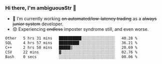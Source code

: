 ### Hi there, I'm ambiguou~~s~~Str 👋

<!--
**ambiguoustexture/ambiguoustexture** is a ✨ _special_ ✨ repository because its `README.md` (this file) appears on your GitHub profile.

Here are some ideas to get you started:
-->
- 🔭 I’m currently working ~~on automated/low-latency trading~~ as a ~~always junior system~~ developer.
- :worried: Experiencing ~~endless~~ imposter syndrome still, and even worse.

<!--START_SECTION:waka-->

```txt
Other   5 hrs 31 mins   ██████████░░░░░░░░░░░░░░░   40.28 %
SQL     4 hrs 57 mins   █████████░░░░░░░░░░░░░░░░   36.21 %
C++     2 hrs 50 mins   █████▒░░░░░░░░░░░░░░░░░░░   20.69 %
CSV     22 mins         ▓░░░░░░░░░░░░░░░░░░░░░░░░   02.76 %
Bash    0 secs          ░░░░░░░░░░░░░░░░░░░░░░░░░   00.06 %
```

<!--END_SECTION:waka-->
